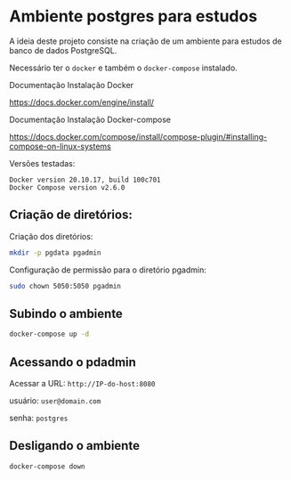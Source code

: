 # Ambiente postgres para estudos

A ideia deste projeto consiste na criação de um ambiente para estudos de banco de dados PostgreSQL.


Necessário ter o `docker` e também o `docker-compose` instalado.


Documentação Instalação Docker

https://docs.docker.com/engine/install/

Documentação Instalação Docker-compose

https://docs.docker.com/compose/install/compose-plugin/#installing-compose-on-linux-systems


Versões testadas:
```
Docker version 20.10.17, build 100c701
Docker Compose version v2.6.0
```




## Criação de diretórios:

Criação dos diretórios:
```bash
mkdir -p pgdata pgadmin
```

Configuração de permissão para o diretório pgadmin:
```bash
sudo chown 5050:5050 pgadmin
```


## Subindo o ambiente
```bash
docker-compose up -d
```

## Acessando o pdadmin

Acessar a URL: `http://IP-do-host:8080`


usuário: `user@domain.com`

senha: `postgres`


## Desligando o ambiente
```bash
docker-compose down
```